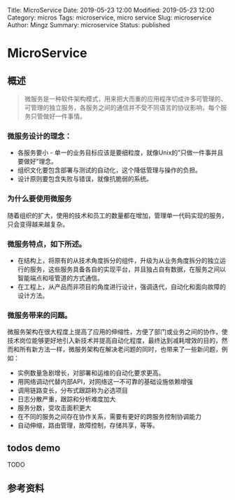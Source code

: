 Title: MicroService
Date: 2019-05-23 12:00
Modified: 2019-05-23 12:00
Category: micros
Tags: microservice, micro service
Slug: microservice
Author: Mingz
Summary: microservice
Status: published



# MicroService



## 概述
> 微服务是一种软件架构模式，用来把大而重的应用程序切成许多可管理的、可管理的独立服务，各服务之间的通信并不受不同语言的协议影响，每个服务只管做好一件事情。



### 微服务设计的理念：

- 各服务要小 - 单一的业务目标应该是要细粒度，就像Unix的”只做一件事并且要做好”理念。
- 组织文化要包含部署与测试的自动化，这个降低管理与操作的负担。
- 设计原则要包含失败与错误，就像抗脆弱的系统。




### 为什么要使用微服务
随着组织的扩大，使用的技术和员工的数量都在增加，管理单一代码实现的服务，只会变得越来越复杂。




### 微服务特点，如下所述。

- 在结构上，将原有的从技术角度拆分的组件，升级为从业务角度拆分的独立运行的服务，这些服务具备各自的实现平台，并且独占自有数据，在服务之间以智能端点和哑管道的方式通信。
- 在工程上，从产品而非项目的角度进行设计，强调迭代，自动化和面向故障的设计方法。



### 微服务带来的问题。
微服务架构在很大程度上提高了应用的伸缩性，方便了部门或业务之间的协作，使技术岗位能够更好地引入新技术并提高自动化程度，最终达到减耗增效的目的，然而和所有新方法一样，微服务架构在解决老问题的同时，也带来了一些新问题，例如：
- 实例数量急剧增长，对部署和运维的自动化要求更高。
- 用网络调动代替内部API，对网络这一不可靠的基础设施依赖增强
- 调用链路变长，分布式跟踪称为必选项目
- 日志分散严重，跟踪和分析难度加大
- 服务分数，受攻击面积更大
- 在不同的服务之间存在协作关系，需要有更好的跨服务控制协调能力
- 自动伸缩，路由管理，故障控制，存储共享，等等。





## todos demo

TODO


## 参考资料

